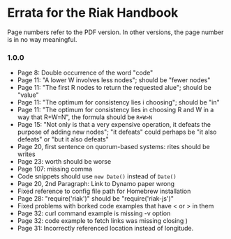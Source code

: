 # Errata for the Riak Handbook

Page numbers refer to the PDF version. In other versions, the page number is in no way meaningful.

### 1.0.0

* Page 8: Double occurrence of the word "code"
* Page 11: "A lower W involves less nodes"; should be "fewer nodes"
* Page 11: "The first R nodes to return the requested alue"; should be "value"
* Page 11: "The optimum for consistency lies i choosing"; should be "in"
* Page 11: "The optimum for consistency lies in choosing R and W in a way that R+W=N", the formula should be `R+W>N`
* Page 15: "Not only is that a very expensive operation, it defeats the purpose of adding new nodes"; "it defeats" could perhaps be "it also defeats" or "but it also defeats"
* Page 20, first sentence on quorum-based systems: rites should be writes
* Page 23: worth should be worse
* Page 107: missing comma
* Code snippets should use `new Date()` instead of `Date()`
* Page 20, 2nd Paragraph: Link to Dynamo paper wrong
* Fixed reference to config file path for Homebrew installation
* Page 28: "require('riak')" should be "require('riak-js')"
* Fixed problems with borked code examples that have < or > in them
* Page 32: curl command example is missing -v option
* Page 32: code example to fetch links was missing closing )
* Page 31: Incorrectly referenced location instead of longitude.
